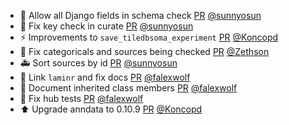 - 🎨 Allow all Django fields in schema check [PR](https://github.com/laminlabs/lamindb-setup/pull/832) [@sunnyosun](https://github.com/sunnyosun)
- 🐛 Fix key check in curate [PR](https://github.com/laminlabs/lamindb/pull/1887) [@sunnyosun](https://github.com/sunnyosun)
- ⚡️ Improvements to `save_tiledbsoma_experiment` [PR](https://github.com/laminlabs/lamindb/pull/1885) [@Koncopd](https://github.com/Koncopd)
- 🐛 Fix categoricals and sources being checked [PR](https://github.com/laminlabs/lamindb/pull/1880) [@Zethson](https://github.com/Zethson)
- 🚑️ Sort sources by id [PR](https://github.com/laminlabs/lamindb-setup/pull/831) [@sunnyosun](https://github.com/sunnyosun)
- 📝 Link `laminr` and fix docs [PR](https://github.com/laminlabs/lamindb/pull/1883) [@falexwolf](https://github.com/falexwolf)
- 📝 Document inherited class members [PR](https://github.com/laminlabs/lamindb/pull/1882) [@falexwolf](https://github.com/falexwolf)
- 💚 Fix hub tests [PR](https://github.com/laminlabs/lamindb/pull/1881) [@falexwolf](https://github.com/falexwolf)
- ⬆️ Upgrade anndata to 0.10.9 [PR](https://github.com/laminlabs/lamindb/pull/1875) [@Koncopd](https://github.com/Koncopd)
